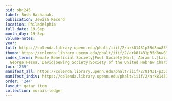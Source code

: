 ```yaml
---
pid: obj245
label: Rosh Hashanah.
publication: Jewish Record
location: Philadelphia
full_date: 19-Sep
month_day: 19-Sep
volume-notes:
year:
full: https://colenda.library.upenn.edu/phalt/iiif/2/ark81431p35d8nw83%2FSHA256E-s7490931--c168a48affdc4ef9ef4da7d83e038fe3c6beafdbc38de722c350c8f8592779d5.jpeg/full/3500,/0/default.jpg
thumb: https://colenda.library.upenn.edu/phalt/iiif/2/ark81431p35d8nw83%2FSHA256E-s7490931--c168a48affdc4ef9ef4da7d83e038fe3c6beafdbc38de722c350c8f8592779d5.jpeg/full/!200,200/0/default.jpg
index_terms: Female Beneficial Society|Fuel Society|Hart, Abram L.|Lazarus, Henry|Peabody,
  George|Pesoa, David|Sewing Society|Society of the United Hebrew Charities of Philadelphia
toc: '259'
manifest_all: https://colenda.library.upenn.edu/phalt/iiif/2/81431-p35d8nw83/manifest
manifest_indiv: https://colenda.library.upenn.edu/phalt/iiif/2/ark81431p35d8nw83%2FSHA256E-s7490931--c168a48affdc4ef9ef4da7d83e038fe3c6beafdbc38de722c350c8f8592779d5.jpeg
order: '244'
layout: qatar_item
collection: morais-ledger
---
```

